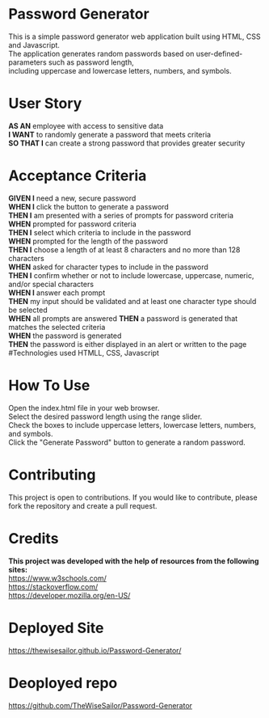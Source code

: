 # Password Generator

This is a simple password generator web application built using HTML, CSS and Javascript.<br>
The application generates random passwords based on user-defined-parameters such as password length,<br>
including uppercase and lowercase letters, numbers, and symbols.

# User Story

**AS AN** employee with access to sensitive data<br>
**I WANT** to randomly generate a password that meets criteria<br>
**SO THAT I** can create a strong password that provides greater security<br>

# Acceptance Criteria

**GIVEN I** need a new, secure password<br>
**WHEN I** click the button to generate a password<br>
**THEN I** am presented with a series of prompts for password criteria<br>
**WHEN** prompted for password criteria<br>
**THEN I** select which criteria to include in the password<br>
**WHEN** prompted for the length of the password<br>
**THEN I** choose a length of at least 8 characters and no more than 128 characters<br>
**WHEN** asked for character types to include in the password<br>
**THEN I** confirm whether or not to include lowercase, uppercase, numeric, and/or special characters<br>
**WHEN I** answer each prompt<br>
**THEN** my input should be validated and at least one character type should be selected<br>
**WHEN** all prompts are answered
**THEN** a password is generated that matches the selected criteria<br>
**WHEN** the password is generated<br>
**THEN** the password is either displayed in an alert or written to the page<br>
#Technologies used
HTMLL, CSS, Javascript

# How To Use

Open the index.html file in your web browser. <br>
Select the desired password length using the range slider.<br>
Check the boxes to include uppercase letters, lowercase letters, numbers, and symbols.<br>
Click the "Generate Password" button to generate a random password.

# Contributing

This project is open to contributions. If you would like to contribute, please fork the repository and create a pull request.

# Credits

**This project was developed with the help of resources from the following sites:** <br>
https://www.w3schools.com/<br>
https://stackoverflow.com/<br>
https://developer.mozilla.org/en-US/<br>

# Deployed Site

https://thewisesailor.github.io/Password-Generator/

# Deoployed repo

https://github.com/TheWiseSailor/Password-Generator
